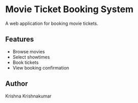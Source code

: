 # Movie Ticket Booking System

A web application for booking movie tickets.

## Features
- Browse movies
- Select showtimes
- Book tickets
- View booking confirmation

## Author
Krishna Krishnakumar 